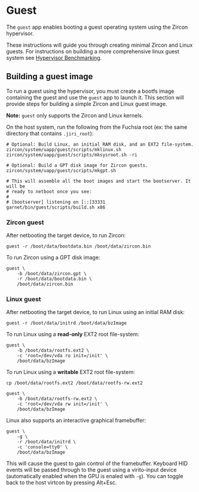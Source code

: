 # Guest

The `guest` app enables booting a guest operating system using the Zircon
hypervisor.

These instructions will guide you through creating minimal Zircon and Linux
guests. For instructions on building a more comprehensive linux guest system
see [Hypervisor Benchmarking](docs/benchmarking.md).

## Building a guest image

To run a guest using the hypervisor, you must create a bootfs image containing
the guest and use the `guest` app to launch it. This section will provide steps
for building a simple Zircon and Linux guest image.

**Note:** `guest` only supports the Zircon and Linux kernels.

On the host system, run the following from the Fuchsia root (ex: the same
directory that contains `.jiri_root`):
```
# Optional: Build Linux, an initial RAM disk, and an EXT2 file-system.
zircon/system/uapp/guest/scripts/mklinux.sh
zircon/system/uapp/guest/scripts/mksysroot.sh -ri

# Optional: Build a GPT disk image for Zircon guests.
zircon/system/uapp/guest/scripts/mkgpt.sh

# This will assemble all the boot images and start the bootserver. It will be
# ready to netboot once you see:
#
# [bootserver] listening on [::]33331
garnet/bin/guest/scripts/build.sh x86
```

### Zircon guest

After netbooting the target device, to run Zircon:
```
guest -r /boot/data/bootdata.bin /boot/data/zircon.bin
```

To run Zircon using a GPT disk image:
```
guest \
    -b /boot/data/zircon.gpt \
    -r /boot/data/bootdata.bin \
    /boot/data/zircon.bin
```

### Linux guest

After netbooting the target device, to run Linux using an initial RAM disk:
```
guest -r /boot/data/initrd /boot/data/bzImage
```

To run Linux using a **read-only** EXT2 root file-system:
```
guest \
    -b /boot/data/rootfs.ext2 \
    -c 'root=/dev/vda ro init=/init' \
    /boot/data/bzImage
```

To run Linux using a **writable** EXT2 root file-system:
```
cp /boot/data/rootfs.ext2 /boot/data/rootfs-rw.ext2

guest \
    -b /boot/data/rootfs-rw.ext2 \
    -c 'root=/dev/vda rw init=/init' \
    /boot/data/bzImage
```

Linux also supports an interactive graphical framebuffer:

```
guest \
    -g \
    -r /boot/data/initrd \
    -c 'console=tty0' \
    /boot/data/bzImage
```

This will cause the guest to gain control of the framebuffer. Keyboard HID
events will be passed through to the guest using a virito-input device
(automatically enabled when the GPU is enaled with `-g`). You can
toggle back to the host virtcon by pressing Alt+Esc.

